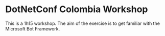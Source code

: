 # DotNetConf Colombia Workshop

This is a 1h15 workshop.
The aim of the exercise is to get familiar with the Microsoft Bot Framework.
